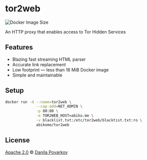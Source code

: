 # tor2web

![Docker Image Size](https://img.shields.io/docker/image-size/abikome/tor2web)

An HTTP proxy that enables access to Tor Hidden Services

## Features

* Blazing fast streaming HTML parser
* Accurate link replacement
* Low footprint — less than 16 MiB Docker image
* Simple and maintainable

## Setup

```bash
docker run -d --name=tor2web \
              --cap-add=NET_ADMIN \
              -p 80:80 \
              -e TOR2WEB_HOST=abiko.me \
              -v blacklist.txt:/etc/tor2web/blacktist.txt:ro \
              abikome/tor2web
```

## License

[Apache 2.0] © [Danila Poyarkov]

[Apache 2.0]: LICENSE
[Danila Poyarkov]: http://dannote.net
